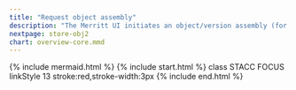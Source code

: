 ```yaml
---
title: "Request object assembly"
description: "The Merritt UI initiates an object/version assembly (for download)"
nextpage: store-obj2
chart: overview-core.mmd
---
```

{% include mermaid.html %}
{% include start.html %}
  class STACC FOCUS
  linkStyle 13 stroke:red,stroke-width:3px
{% include end.html %}
